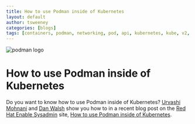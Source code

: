 ```yaml
---
title: How to use Podman inside of Kubernetes
layout: default
author: tsweeney
categories: [blogs]
tags: [containers, podman, networking, pod, api, kubernetes, kube, v2, hpc, windows, mac, kubernetes]
---
```


![podman logo](../static/vectors/raw/podman.svg)

# How to use Podman inside of Kubernetes

Do you want to know how to use Podman inside of Kubernetes? [Urvashi Mohnani](https://twitter.com/umohnani8) and [Dan Walsh](https://twitter.com/rhatdan) show you how to in a recent blog post on the [Red Hat Enable Sysadmin](https://www.redhat.com/sysadmin/) site, [How to use Podman inside of Kubernetes](https://www.redhat.com/sysadmin/podman-inside-kubernetes).
